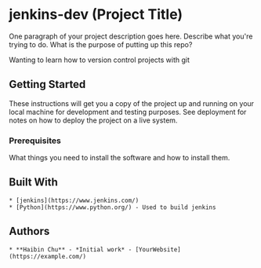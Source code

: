 # jenkins-dev (Project Title)

One paragraph of your project description goes here. Describe what you're trying to do.
What is the purpose of putting up this repo?

Wanting to learn how to version control projects with git

## Getting Started

These instructions will get you a copy of the project up and running on your local machine
for development and testing purposes. See deployment for notes on how to deploy the project
on a live system.

### Prerequisites

What things you need to install the software and how to install them.

## Built With

    * [jenkins](https://www.jenkins.com/)
    * [Python](https://www.python.org/) - Used to build jenkins

## Authors

    * **Haibin Chu** - *Initial work* - [YourWebsite](https://example.com/)
